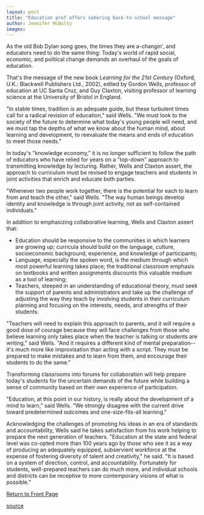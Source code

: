 ```yaml
---
layout: post
title: "Education prof offers sobering back-to-school message"
author: Jennifer McNulty
images:
---
```


As the old Bob Dylan song goes, the times they are a-changin', and educators need to do the same thing: Today's world of rapid social, economic, and political change demands an overhaul of the goals of education.

That's the message of the new book _Learning for the 21st Century_ (Oxford, U.K.: Blackwell Publishers Ltd., 2002), edited by Gordon Wells, professor of education at UC Santa Cruz, and Guy Claxton, visiting professor of learning science at the University of Bristol in England.  

"In stable times, tradition is an adequate guide, but these turbulent times call for a radical revision of education," said Wells. "We must look to the society of the future to determine what today's young people will need, and we must tap the depths of what we know about the human mind, about learning and development, to reevaluate the means and ends of education to meet those needs."

In today's "knowledge economy," it is no longer sufficient to follow the path of educators who have relied for years on a "top-down" approach to transmitting knowledge by lecturing. Rather, Wells and Claxton assert, the approach to curriculum must be revised to engage teachers and students in joint activities that enrich and educate both parties.

"Whenever two people work together, there is the potential for each to learn from and teach the other," said Wells. "The way human beings develop identity and knowledge is through joint activity, not as self-contained individuals."

In addition to emphasizing collaborative learning, Wells and Claxton assert that:  

* Education should be responsive to the communities in which learners are growing up; curricula should build on the language, culture, socioeconomic background, experience, and knowledge of participants;  
* Language, especially the spoken word, is the medium through which most powerful learning takes place; the traditional classroom emphasis on textbooks and written assignments discounts this valuable medium as a tool of learning;  
* Teachers, steeped in an understanding of educational theory, must seek the support of parents and administrators and take up the challenge of adjusting the way they teach by involving students in their curriculum planning and focusing on the interests, needs, and strengths of their students.  

"Teachers will need to explain this approach to parents, and it will require a good dose of courage because they will face challenges from those who believe learning only takes place when the teacher is talking or students are writing," said Wells. "And it requires a different kind of mental preparation--it's much more like improvisation than acting with a script. They must be prepared to make mistakes and to learn from them, and encourage their students to do the same."   

Transforming classrooms into forums for collaboration will help prepare today's students for the uncertain demands of the future while building a sense of community based on their own experience of participation.  

"Education, at this point in our history, is really about the development of a mind to learn," said Wells. "We strongly disagree with the current drive toward predetermined outcomes and one-size-fits-all learning."  

Acknowledging the challenges of promoting his ideas in an era of standards and accountability, Wells said he takes satisfaction from his work helping to prepare the next generation of teachers. "Education at the state and federal level was co-opted more than 100 years ago by those who see it as a way of producing an adequately equipped, subservient workforce at the expense of fostering diversity of talent and creativity," he said. "It is based on a system of direction, control, and accountability. Fortunately for students, well-prepared teachers can do much more, and individual schools and districts can be receptive to more contemporary visions of what is possible."  

  

[Return to Front Page][1]

[1]: http://currents.ucsc.edu/

[source](http://www1.ucsc.edu/currents/02-03/09-09/teaching.html "Permalink to teaching")
